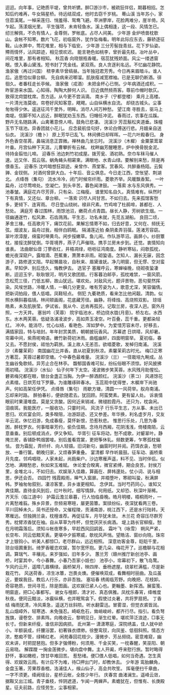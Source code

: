 <!-- { "loadSidebar": true } -->
迢迢。向年事，记艳质平堤，曾共听镳。醉□游沙市，被疏狂伴侣，期暮相招。怎知后约难再，牛女隔星桥。待远结双成，他时去窃千岁桃。 
蓦山溪
当年苏小，家住苕溪尾。一棹采莲归、悄羞得、鸳鸯飞避。苹洲蓼岸，花脸两难分，崖半倚。风乍起。荡漾烟光里。 
平生强项，未肯轻鱼水。溪上偶相逢，这一段、风情怎已。纫兰解佩，不负有情人，金尊侧，罗帐底。占尽人间美。 
少年游
金炉喷兽枕欹山。衾帐不知寒。数片飞花，初临窗外，犹作坠梅看。明年此际应东去，藤轿逐征鞍。山水屏中，莺花堆里，相与下临安。 
少年游
三分芳髻拢青丝。花下岁仙姿。殢雨情怀，沾风踪迹，相见恨欢迟。 
能言艳色如桃李，曾折最先枝。冶叶丛中，间花堆里，那有者相知。 
秋蕊香
向晓银瓶香暖。宿蕊犹残娇面。风尘一缕透窗眼。恨入春山黛浅。短书封了凭金线。紧双燕。良人贪逐利名远。不忆幽花静院。 
渔家傲（再过兴国）
秾李素华曾缟昼。当年独冠君芳秀。今日再来眉暗斗。谁人后。追思恰似章台柳。 
先自病来迟唧溜。肌肤瘦减宽襟袖。已是无聊仍断酒。徘徊久。者番枉走长亭候。 
渔家傲（戎酒）
未把金杯心已恻。少年病酒还成积。一昨宦游来水国。心知得。陶陶大醉何人识。 
日近偶然频燕客。尊前巾帽时欹仄。致得沈疴盟枕席。吾方适。从今更不尝涓滴。 
南乡子（宁都登楼）
乘月上高楼。一片清光浩莫收。帘卷好风知客意，飕飕。山自纵横水自流。 
却绕古城头。尘事匆匆得少休。遥送征鸿千里外，明眸。消尽人间万种愁。 
望江南
寻胜去，驱马上南堤。信脚不知人远近，醉眠犹劝玉东西。归帽任冲泥。 
春雨过，农事在瓜蹊。野卉无名随路满，山禽著意傍人啼。鼓角已悲凄。 
浣溪沙
芳蕊鬅松夹道垂。珠幢玉节下瑶池。异香团就小花儿。 
应念裴航佳句好，休论白傅送行悲。月娥亲自送仙衣。 
浣溪沙（檐卜）
原上芳华已乱飞。林间佛日却晖晖。一花六叶殿春归。 
身外色香空荏苒，鼻端消息正霏微。禅林曲几坐忘时。 
浣溪沙（木樨）
金粟蒙茸翠叶垂。月宫仙种下天涯。儿曹攀折有云梯。 
枕畔幽芳醒睡思，炉中换骨脱金泥。待持金翦怕儿啼。 
迎春乐
池边刺竹初成屋。拨芳瓮、酒初熟。奈巾车秣马催人速。远又伴、孤云宿。蜗角蝇头相窘束。满眼地、水青山绿。要解别来愁，除是再偎香玉。 
迎春乐
沈吟暗想狂踪迹。亲曾作、燕堂客。赏春风、共醉垂杨陌。云鬓亸、金钗侧。 
对酒何曾辞大白。十年后、音尘俱息。今日走江西，空怅望、荆湖北。 
点绛唇（集句）
流水冷冷，闭门时候帘纤雨。菱歌齐举。风暖飘香絮。 
一叶扁舟，过尽莺啼处。空凝伫。到头辛苦。暮色闻津鼓。 
一落索
水与东风俱秀。一池春皱。满庭花卉尽芳菲，只有朵、江梅瘦。 
谱里知名自久。真情难有。纵然时下有真情，又还似、章台柳。 
一落索
识尽人间甘苦。不如归去。先来孤馆客愁多，更倾下、连宵雨。 
尽日登山绕树。禄非尺素。竹鸡啼了杜鹃啼，甚都在、人愁处。 
满庭芳
春过围林，雨馀池沼，嫩荷点点青圆。昼长人静，芳树欲生烟。一径幽通遂竹，松风漱、石齿溅溅。平生志，功名未就，先觅五湖船。 
良田二顷，茅舍三椽。任高歌月下，痛饮花前。果解忘情寄不如，归去好意，又何在、频抚无弦。烟波友，扁舟过我，相伴白鸥眠。 
隔浦莲近拍
桑阴柔弄羽葆。莲渚芳容窈。翠叶浓漳屋，绵蛮时啭黄鸟。闲步挼嫩草。鱼儿闹。作队游苹沼。画屏小。纱厨簟枕，接挼沈醉犹倒。华胥境界，燕子几声催晓。携手兰房未步到。还觉。衷情知向谁表。 
法曲献仙音
汀蓼收红，井梧凋绿，呖呖征鸿南度。静听寒砧，闷欹孤枕，蟾光夜深窥户。露暗滴、芭蕉重，萧萧本非雨。砌蛩语。怎知人、漏长无寐，因念游子，路修道又阻。早起懒晨妆，自秋来、眉黛谁妩。净几明窗，但无憀、空对蛮素。早知伊、别后恁久，悔教伊去。 
选官子
塞雁呼云，寒蝉噪晚，绕砌夜蛩凄断。迢迢玉宇，耿耿银河，明月又歌团扇。行客暮泊邮亭，孤枕难禁，一窗风箭。念松荒三径，门低五柳，故山犹远。堪欢处。对敌风光，题评景物，恶句斐然挥染。风埃世路，冷暖人情，一瞬几分更变。唯有芳姿为人，歌意尤深，笑容偏倩。把新词拍段，偎人低唱，凤鞋轻点。 
侧犯
九衢艳质，看来怎比他闲靓。清韵。似照水横斜暮临镜。林间顿画阁，花底藏芳径。幽静。将绛烛、高烧照双影。 
琼瑶皓素，未及肌肤莹。伊试省。我从今、远肯再孤另。记取兰房，夜深人迥。窗外月照，一方天井。 
塞翁吟（芙蓉）
院宇临池水，桥边绕水胧{月恖}。桥左右。水西东。水木两芙蓉。低疑洛浦凌波步，高如弄玉凌空。叶百叠，蕊千重。更都染轻红。 
冲冲。能消尽，忧心似结，看艳色、浑如梦中。为爱惜芳容未尽，好移去，满插家园，特与培封。年年封赏美质，朝朝披玩香风。 
苏幕遮
日烘晴，风却暑。帘幕中间，紫燕呢喃语。嫩竹新荷初沐雨。曲槛幽轩，四面明窗举。 
夏初临，春又去。不愿封侯，祗怕为羁旅。溪上故人无恙否。欲唱菱歌，发棹归南浦。 
浣溪沙（素馨茉莉）
南国幽花比并香。直从初夏到秋凉。素馨茉莉古时光。 
梅□正寒方著蕊，芙蓉过暑即空塘。个中春色最难量。 
浣溪沙（兰）
一径栽培九畹成。丛生幽谷兔欹倾。异芳止合在林亭。 
馥郁国香难可拟，纷纭俗眼不须惊。好风披拂雨初晴。 
浣溪沙（水仙）
仙子何年下太空。凌波微步笑芙蓉。水风残月助惺忪。 
礬弟梅兄都在眼，银台金盏正当胸。为伊一醉酒颜红。 
浣溪沙（荼コ）
风递馀花点素缯。日烘芳炷下罗藤。为谁雕琢碎春冰。 
玉蕊观中犹得誉，木樨岸下尚驰声。何如高架任伊凭。 
点绛唇（集句）
雨歇方塘，清圆一一风荷举。舣舟南浦。忘却来时路。 
醉拍春衫，便欲随君去。犹回顾。阿蛮樊素。更有留人处。 
诉衷情
眼前时果漫堆盘。莫是又贪酸。因何近来销减，微褪脸霞丹。 
还只为，枕衾闲。泪痕斑。我能医疗，一服收功，只霎时间。 
风流子
行乐平生志，方从事、未出已思归。欢欢宴会同，类多暌阻，冶游踪迹、还又参差。年华换，利名虚岁月，交友半云泥。休忆旧游，免成春瘦，莫怀新恨，恐惹秋悲。 
惟思行乐处，几思为春困，醉枕罗衣。何事暗辜芳约，偷负佳期。念待月西厢，花阴浅浅，倚楼南陌，云意垂垂。别后顿成消点，伊又争知。 
华胥引
征车将动，愁不成歌，对颦翠叶。静掩兰房，香铺卧鸭烟罢唼。别后羞看霓裳，更把筝休轧。频数更筹，乍寒孤枕偏怯。 
尝为霜髭，弄纤纤、向人轻镊。旧词新句，幽窗时时并阅。药饵衣衾，愁顿放、一番行箧。朝晚归家，又烦春笋重叠。 
宴清都
早作听晨鼓。征车动、画桥乘月先度。邻鸡唱晓，人家未起，尚扃柴户。沙边寒雁声遥，料不见、当时伴侣。似怎地、满眼愁悲，秋如宋玉难赋。 
休论爱合暌离，微官紧缚，期会良苦。封侯万里，金堆北斗，不如归去。欢娱渐入佳趣，算画在、屏帏邃处。仗小词、说与相思，伊还会否。 
四园竹
残霞殿雨，皞气入窗扉。并梧堕叶，寒砌叫蛩，秋满屏帏。罗袖匆匆叙别，凄凉客里，异乡谁更相知。 
念伊其。当时芍药同心，谁知又爽佳期。直待金风到后，红叶秋时。细写情辞。何用纸。又却恐、秋深叶渐稀。 
齐天乐（临江道中）
护霜云澹兰皋暮，行人怕临昏晚。皓月明楼，梧桐雨叶，一片离愁难翦。殊乡异景，奈频易寒暄，屡更茵簟。案牍纷纭，夜深犹看两三卷。 
平川回棹未久，简书还授命，又催程陵，贡浦南游，桃江西下，还是水行陆转。天寒雁远。但独拥兰衾，枕檀谁荐。再促征车，月华犹未敛。 
木兰花
奇容压尽群芳秀。枕臂浓香犹在袖。自从草草为传杯，但觉厌厌长病酒。 
堤上路长官柳瘦。愁在月明霜落后。须知斗帐夜寒多，早趁西风回鹢首。 
霜叶飞（咏雪）
朔风严紧，长空布、同云低黯天表。更堪中夕振寒威，欹枕风声悄。望皓洁、窗纱向晓。珠帘才上银钩小。听美人都惊□，老尽群山，远近相照。 
深意劝客金尊，皑皑千里，琼台瑶圃重到。绮罗香暖恣欢娱，暂尔宽怀抱。更几朵、梅花开了。巡檐聊与花相调。算瑞气、丰穰兆。来岁强如，旧年多少。 
蕙兰芳（赣州推厅新创池亭、画桥，时宴其中，今小春舞。小春乃吾家小妓也）
池亭小，帘幕初下，散飞岛鹜。乍风约云开，遥障几眉横绿。画桥架月，映四岸、垂杨遮屋。绕翠栏满槛，尽是新栽花竹。 
风送荷香，凉生冰簟，岂畏炎燠。便催唤双成，看舞相时丽曲。及瓜虽近，要娱我目。教后人行乐，亦非吾独。 
塞垣春
绣阁临芳野。向晚把、花枝卸。奇容艳质，世间寻觅，除是图画。这欢娱已紧人心也。更翰墨、新挥洒。展蛮笺、明窗底，把□心事都写。 
谢女与檀郎，清才对、真态俱雅。凤枕乐春宵，绛帷度秋夜。便同云黯淡，冰霰纵横，也并眠鸳衾下。假使过炎暑，共将罗扇把。 
丁香结
梅雨犹清，冷风乘急，遥送万丝斜陨。听水翻雷迅。冒雾湿，但觉衣裘皆润。乱山烟嶂外，轻寒透、未免强忍。崎岖危石，耸峭峻岭，都齐行尽。指引。看负弩旌旗，谩卷空、排素阵。向晚收云，黎明见日，渐生红晕。堪欢萍泛浪迹，□事无长寸。但新来纤瘦，谁信非因病损。 
氐州第一
潇潇寒庭，深院绣盖，佳人就中娇小。半额装成，纤腰浴罢，初著铢衣缥缈。徐整鸾钗，向凤鉴、低徊斜照。情态方浓，憨痴不管，绿稀红老。 
闲苑春回花枝少。漫微步、芳丛频绕。密意难窥，幽欢未讲，时把琵琶抱。但多才强傅粉，何须用、千金买笑，一枕春醒，笑巫阳、朝云易晓。 
解蹀躞
一掬金莲微步。堪向盘中舞。主人开阖，呼来慰行旅。暂时略得舒怀，事如橄榄，馀甘卒难回苦。 
惹愁绪。便□偎人低唱，如何当奇遇。怎生真得、欢娱效云雨。有计应不为难，待□押出门时，却教休去。 
少年游
鸾胎麟角，金盘玉箸，芳果荐香橙。洛浦佳人，缑山仙子，高会共吹笙。 
挥毫便扫千章曲，一字不须更。绛阙瑶台，星桥云帐，全胜少年行。 
庆春宫
曲渚澜生。遥峰云敛，据鞍又出江城。青子垂枝，悴阴遮道，乍闻一两蝉声。素蟾犹在，但惟有、长庚殿星。征夫前路，应怪劳生，尘事相萦。 
